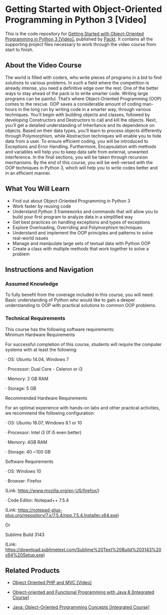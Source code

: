 # Getting Started with Object-Oriented Programming in Python 3 [Video]
This is the code repository for [Getting Started with Object-Oriented Programming in Python 3 [Video]](https://www.packtpub.com/application-development/getting-started-object-oriented-programming-python-3-video?utm_source=github&utm_medium=repository&utm_campaign=9781788629744), published by [Packt](https://www.packtpub.com/?utm_source=github). It contains all the supporting project files necessary to work through the video course from start to finish.
## About the Video Course
The world is filled with coders, who write pieces of programs in a bid to find solutions to various problems. In such a field where the competition is already intense, you need a definitive edge over the rest. One of the better ways to stay ahead of the pack is to write smarter code. Writing large programs can be painful. That’s where Object-Oriented Programming (OOP) comes to the rescue. OOP saves a considerable amount of coding man-hours in the long run by writing code in a smarter way, through various techniques. 
You’ll begin with building objects and classes, followed by developing Constructors and Destructors to call and kill the objects. Next, you’ll get a detailed understanding of Inheritance and its dependence on objects. Based on their data types, you’ll learn to process objects differently through Polymorphism, while Abstraction techniques will enable you to hide data from a user. To ensure efficient coding, you will be introduced to Exceptions and Error Handling. Furthermore, Encapsulation with methods and variables will help you to keep data safe from external, unwanted interference. In the final sections, you will be taken through recursion mechanisms.
By the end of this course, you will be well-versed with the OOP techniques in Python 3, which will help you to write codes better and in an efficient manner.

<H2>What You Will Learn</H2>
<DIV class=book-info-will-learn-text>
<UL>
<LI>Find out about Object-Oriented Programming in Python 3 
<LI>Work faster by reusing code 
<LI>Understand Python 3 frameworks and commands that will allow you to build your first program to analyze data in a simplified way 
<LI>Get best practices on handling exceptions and types of exceptions 
<LI>Explore Overloading, Overriding and Polymorphism techniques 
<LI>Understand and implement the OOP principles and patterns to solve real-world issues&nbsp; 
<LI>Manage and manipulate large sets of textual data with Python OOP 
<LI>Create a class with multiple methods that work together to solve a problem </LI></UL></DIV>

## Instructions and Navigation
### Assumed Knowledge
To fully benefit from the coverage included in this course, you will need:<br/>
Basic understanding of Python who would like to gain a deeper understanding to OOP with practical solutions to common OOP problems.
### Technical Requirements
This course has the following software requirements:<br/>
Minimum Hardware Requirements

For successful completion of this course, students will require the computer systems with at least the following:

·         OS: Ubuntu 14.04, Windows 7

·         Processor: Dual Core - Celeron or i3

·         Memory: 2 GB RAM

·         Storage: 5 GB

Recommended Hardware Requirements

For an optimal experience with hands-on labs and other practical activities, we recommend the following configuration:

·         OS: Ubuntu 16.07, Windows 8.1 or 10

·         Processor: Intel i3 (If i5 even better) 

·         Memory: 4GB RAM

·         Storage: 40 ~100 GB

Software Requirements

·         OS: Windows 10

·         Browser: Firefox 

(Link: https://www.mozilla.org/en-US/firefox/)

·         Code Editor: Notepad++ 7.5.4 

(Link: https://notepad-plus-plus.org/repository/7.x/7.5.4/npp.7.5.4.Installer.x64.exe)

Or

Sublime Build 3143 

(Link: https://download.sublimetext.com/Sublime%20Text%20Build%203143%20x64%20Setup.exe)

## Related Products
* [Object Oriented PHP and MVC [Video]]()

* [Object-oriented and Functional Programming with Java 8 [Integrated Course]]()

* [Java: Object-Oriented Programming Concepts [Integrated Course]]()


